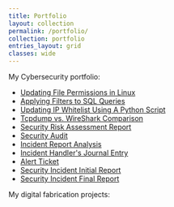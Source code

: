 ```yaml
---
title: Portfolio
layout: collection
permalink: /portfolio/
collection: portfolio
entries_layout: grid
classes: wide
---
```


My Cybersecurity portfolio:
- [Updating File Permissions in Linux](/assets/pdf/LinuxFilePermissions.pdf)
- [Applying Filters to SQL Queries](/assets/pdf/FilterSqlQueries.pdf)
- [Updating IP Whitelist Using A Python Script](/assets/pdf/FileUpdatePython.pdf)
- [Tcpdump vs. WireShark Comparison](/assets/pdf/TcpdumpWireShark.pdf)
- [Security Risk Assessment Report](/assets/pdf/SecurityRiskAssessment.pdf)
- [Security Audit](/assets/pdf/SecurityAudit.pdf)
- [Incident Report Analysis](/assets/pdf/IncidentReportAnalysis.pdf)
- [Incident Handler's Journal Entry](/assets/pdf/IncidentHandlerJournal.pdf)
- [Alert Ticket](/assets/pdf/AlertTicket.pdf)
- [Security Incident Initial Report](/assets/pdf/SecurityIncidentReport.pdf)
- [Security Incident Final Report](/assets/pdf/FinalReport.pdf)


My digital fabrication projects:
